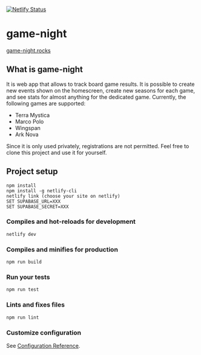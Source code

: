 [![Netlify Status](https://api.netlify.com/api/v1/badges/fa7630db-6505-4eb5-9bde-8cb95c248a43/deploy-status)](https://app.netlify.com/sites/reverent-hopper-111d9f/deploys)

# game-night

[game-night.rocks](https://game-night.rocks)


## What is game-night

It is web app that allows to track board game results. It is possible to create new events shown on the homescreen, create new seasons for each game, and see stats for almost anything for the dedicated game.
Currently, the following games are supported:

- Terra Mystica
- Marco Polo
- Wingspan
- Ark Nova

Since it is only used privately, registrations are not permitted.
Feel free to clone this project and use it for yourself.

## Project setup
```
npm install
npm install -g netlify-cli
netlify link (choose your site on netlify)
SET SUPABASE_URL=XXX
SET SUPABASE_SECRET=XXX
```


### Compiles and hot-reloads for development
```
netlify dev
```

### Compiles and minifies for production
```
npm run build
```

### Run your tests
```
npm run test
```

### Lints and fixes files
```
npm run lint
```

### Customize configuration
See [Configuration Reference](https://cli.vuejs.org/config/).
